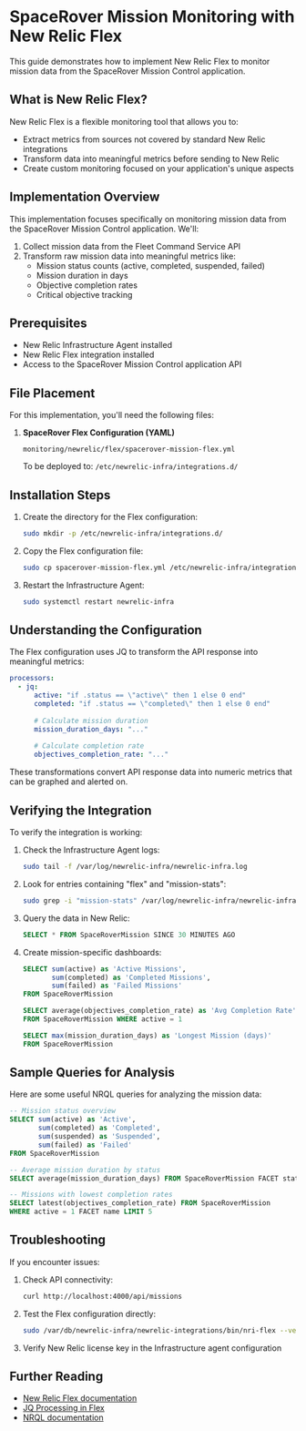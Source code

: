 # SpaceRover Mission Monitoring with New Relic Flex

This guide demonstrates how to implement New Relic Flex to monitor mission data from the SpaceRover Mission Control application.

## What is New Relic Flex?

New Relic Flex is a flexible monitoring tool that allows you to:
- Extract metrics from sources not covered by standard New Relic integrations
- Transform data into meaningful metrics before sending to New Relic
- Create custom monitoring focused on your application's unique aspects

## Implementation Overview

This implementation focuses specifically on monitoring mission data from the SpaceRover Mission Control application. We'll:

1. Collect mission data from the Fleet Command Service API
2. Transform raw mission data into meaningful metrics like:
   - Mission status counts (active, completed, suspended, failed)
   - Mission duration in days
   - Objective completion rates
   - Critical objective tracking

## Prerequisites

- New Relic Infrastructure Agent installed
- New Relic Flex integration installed
- Access to the SpaceRover Mission Control application API

## File Placement

For this implementation, you'll need the following files:

1. **SpaceRover Flex Configuration (YAML)**
   ```
   monitoring/newrelic/flex/spacerover-mission-flex.yml
   ```
   To be deployed to: `/etc/newrelic-infra/integrations.d/`

## Installation Steps

1. Create the directory for the Flex configuration:
   ```bash
   sudo mkdir -p /etc/newrelic-infra/integrations.d/
   ```

2. Copy the Flex configuration file:
   ```bash
   sudo cp spacerover-mission-flex.yml /etc/newrelic-infra/integrations.d/
   ```

3. Restart the Infrastructure Agent:
   ```bash
   sudo systemctl restart newrelic-infra
   ```

## Understanding the Configuration

The Flex configuration uses JQ to transform the API response into meaningful metrics:

```yaml
processors:
  - jq:
      active: "if .status == \"active\" then 1 else 0 end"
      completed: "if .status == \"completed\" then 1 else 0 end"
      
      # Calculate mission duration
      mission_duration_days: "..."
      
      # Calculate completion rate
      objectives_completion_rate: "..."
```

These transformations convert API response data into numeric metrics that can be graphed and alerted on.

## Verifying the Integration

To verify the integration is working:

1. Check the Infrastructure Agent logs:
   ```bash
   sudo tail -f /var/log/newrelic-infra/newrelic-infra.log
   ```

2. Look for entries containing "flex" and "mission-stats":
   ```bash
   sudo grep -i "mission-stats" /var/log/newrelic-infra/newrelic-infra.log
   ```

3. Query the data in New Relic:
   ```sql
   SELECT * FROM SpaceRoverMission SINCE 30 MINUTES AGO
   ```

4. Create mission-specific dashboards:
   ```sql
   SELECT sum(active) as 'Active Missions', 
          sum(completed) as 'Completed Missions',
          sum(failed) as 'Failed Missions' 
   FROM SpaceRoverMission
   
   SELECT average(objectives_completion_rate) as 'Avg Completion Rate' 
   FROM SpaceRoverMission WHERE active = 1
   
   SELECT max(mission_duration_days) as 'Longest Mission (days)'
   FROM SpaceRoverMission
   ```

## Sample Queries for Analysis

Here are some useful NRQL queries for analyzing the mission data:

```sql
-- Mission status overview
SELECT sum(active) as 'Active', 
       sum(completed) as 'Completed', 
       sum(suspended) as 'Suspended', 
       sum(failed) as 'Failed' 
FROM SpaceRoverMission

-- Average mission duration by status
SELECT average(mission_duration_days) FROM SpaceRoverMission FACET status

-- Missions with lowest completion rates
SELECT latest(objectives_completion_rate) FROM SpaceRoverMission 
WHERE active = 1 FACET name LIMIT 5
```

## Troubleshooting

If you encounter issues:

1. Check API connectivity:
   ```bash
   curl http://localhost:4000/api/missions
   ```

2. Test the Flex configuration directly:
   ```bash
   sudo /var/db/newrelic-infra/newrelic-integrations/bin/nri-flex --verbose --config_path /etc/newrelic-infra/integrations.d/spacerover-mission-flex.yml
   ```

3. Verify New Relic license key in the Infrastructure agent configuration

## Further Reading

- [New Relic Flex documentation](https://docs.newrelic.com/docs/infrastructure/host-integrations/host-integrations-list/flex-integration-tool-build-your-own-integration/)
- [JQ Processing in Flex](https://github.com/newrelic/nri-flex/blob/master/docs/basics/jq.md)
- [NRQL documentation](https://docs.newrelic.com/docs/query-your-data/nrql-new-relic-query-language/get-started/introduction-nrql-new-relics-query-language/)
